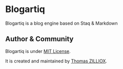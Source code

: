 Blogartiq
======

Blogartiq is a blog engine based on Staq & Markdown



Author & Community
--------

Blogartiq is under [MIT License](http://opensource.org/licenses/MIT).

It is created and maintained by [Thomas ZILLIOX](http://tzi.fr).
